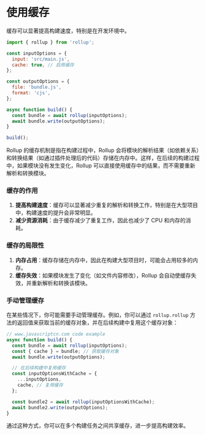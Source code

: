 # 使用缓存
缓存可以显著提高构建速度，特别是在开发环境中。


```javascript
import { rollup } from 'rollup';

const inputOptions = {
  input: 'src/main.js',
  cache: true, // 启用缓存
};

const outputOptions = {
  file: 'bundle.js',
  format: 'cjs',
};

async function build() {
  const bundle = await rollup(inputOptions);
  await bundle.write(outputOptions);
}

build();
```
Rollup 的缓存机制是指在构建过程中，Rollup 会将模块的解析结果（如依赖关系）和转换结果（如通过插件处理后的代码）存储在内存中。这样，在后续的构建过程中，如果模块没有发生变化，Rollup 可以直接使用缓存中的结果，而不需要重新解析和转换模块。

### 缓存的作用

1.  **提高构建速度**：缓存可以显著减少重复的解析和转换工作，特别是在大型项目中，构建速度的提升会非常明显。
1.  **减少资源消耗**：由于缓存减少了重复工作，因此也减少了 CPU 和内存的消耗。

### 缓存的局限性

1.  **内存占用**：缓存存储在内存中，因此在构建大型项目时，可能会占用较多的内存。
1.  **缓存失效**：如果模块发生了变化（如文件内容修改），Rollup 会自动使缓存失效，并重新解析和转换该模块。

### 手动管理缓存

在某些情况下，你可能需要手动管理缓存。例如，你可以通过 `rollup.rollup` 方法的返回值来获取当前的缓存对象，并在后续构建中复用这个缓存对象：

```javascript
// www.javascriptcn.com code example
async function build() {
  const bundle = await rollup(inputOptions);
  const { cache } = bundle; // 获取缓存对象
  await bundle.write(outputOptions);

  // 在后续构建中复用缓存
  const inputOptionsWithCache = {
    ...inputOptions,
    cache, // 复用缓存
  };

  const bundle2 = await rollup(inputOptionsWithCache);
  await bundle2.write(outputOptions);
}
```

通过这种方式，你可以在多个构建任务之间共享缓存，进一步提高构建效率。
